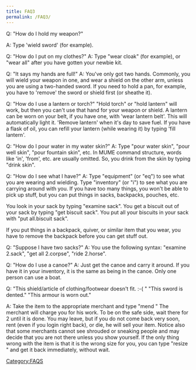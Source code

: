 ```yaml
---
title: FAQ3
permalink: /FAQ3/
---
```


Q: "How do I hold my weapon?"

A: Type 'wield sword' (for example).

Q: "How do I put on my clothes?" A: Type "wear cloak" (for example), or
"wear all" after you have gotten your newbie kit.

Q: "It says my hands are full!" A: You've only got two hands. Commonly,
you will wield your weapon in one, and wear a shield on the other arm,
unless you are using a two-handed sword. If you need to hold a pan, for
example, you have to 'remove' the sword or shield first (or sheathe it).

Q: "How do I use a lantern or torch?" "Hold torch" or "hold lantern"
will work, but then you can't use that hand for your weapon or shield. A
lantern can be worn on your belt, if you have one, with 'wear lantern
belt'. This will automatically light it. 'Remove lantern' when it's day
to save fuel. If you have a flask of oil, you can refill your lantern
(while wearing it) by typing 'fill lantern'.

Q: "How do I pour water in my water skin?" A: Type "pour water skin",
"pour well skin", "pour fountain skin", etc. In MUME command structure,
words like 'in', 'from', etc. are usually omitted. So, you drink from
the skin by typing "drink skin".

Q: "How do I see what I have?" A: Type "equipment" (or "eq") to see what
you are wearing and wielding. Type "inventory" (or "i") to see what you
are carrying around with you. If you have too many things, you won't be
able to pick up stuff, but you can put things in sacks, backpacks,
pouches, etc.

You look in your sack by typing "examine sack". You get a biscuit out of
your sack by typing "get biscuit sack". You put all your biscuits in
your sack with "put all.biscuit sack".

If you put things in a backpack, quiver, or similar item that you wear,
you have to remove the backpack before you can get stuff out.

Q: "Suppose I have two sacks?" A: You use the following syntax: "examine
2.sack", "get all 2.corpse", "ride 2.horse".

Q: "How do I use a canoe?" A: Just get the canoe and carry it around. If
you have it in your inventory, it is the same as being in the canoe.
Only one person can use a boat.

Q: "This shield/article of clothing/footwear doesn't fit. :-( " "This
sword is dented." "This armour is worn out."

A: Take the item to the appropriate merchant and type "mend <item>" The
merchant will charge you for his work. To be on the safe side, wait
there for 2 until it is done. You may leave, but if you do not come back
very soon, rent (even if you login right back), or die, he will sell
your item. Notice also that some merchants cannot see shrouded or
sneaking people and may decide that you are not there unless you show
yourself. If the only thing wrong with the item is that it is the wrong
size for you, you can type "resize <item>" and get it back immediately,
without wait.

[Category:FAQS](Category:FAQS "wikilink")